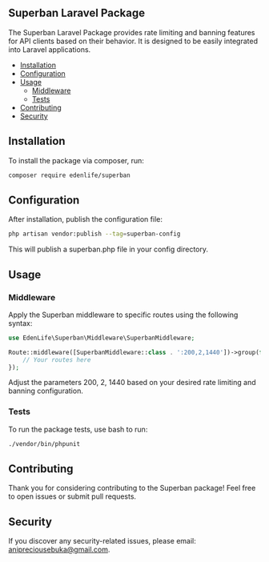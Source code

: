 ## Superban Laravel Package

The Superban Laravel Package provides rate limiting and banning features for API clients based on their behavior. It is designed to be easily integrated into Laravel applications.

- [Installation](#installation)
- [Configuration](#configuration)
- [Usage](#usage)
  - [Middleware](#middleware)
  - [Tests](#tests)
- [Contributing](#contributing)
- [Security](#security)

## Installation
To install the package via composer, run:

```bash
composer require edenlife/superban
```

## Configuration
After installation, publish the configuration file:

```bash
php artisan vendor:publish --tag=superban-config
```

This will publish a superban.php file in your config directory.


## Usage
### Middleware
Apply the Superban middleware to specific routes using the following syntax:

```php
use EdenLife\Superban\Middleware\SuperbanMiddleware;

Route::middleware([SuperbanMiddleware::class . ':200,2,1440'])->group(function () {
    // Your routes here
});
```

Adjust the parameters 200, 2, 1440 based on your desired rate limiting and banning configuration.

### Tests
To run the package tests, use bash to run:

```bash
./vendor/bin/phpunit
```


## Contributing

Thank you for considering contributing to the Superban package! Feel free to open issues or submit pull requests.

## Security

If you discover any security-related issues, please email: [anipreciousebuka@gmail.com](anipreciousebuka@gmail.com).

